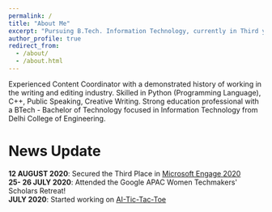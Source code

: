 ```yaml
---
permalink: /
title: "About Me"
excerpt: "Pursuing B.Tech. Information Technology, currently in Third year"
author_profile: true
redirect_from: 
  - /about/
  - /about.html
---
```


Experienced Content Coordinator with a demonstrated history of working in the writing and editing industry. Skilled in Python (Programming Language), C++, Public Speaking,   Creative Writing. Strong education professional with a BTech - Bachelor of Technology focused in Information Technology from Delhi College of Engineering.  

News Update
======
**12 AUGUST 2020**: Secured the Third Place in [Microsoft Engage 2020](http://microsoft.acehacker.com/mars/)  
**25- 26 JULY 2020**: Attended the Google APAC Women Techmakers' Scholars Retreat!  
**JULY 2020**: Started working on [AI-Tic-Tac-Toe](https://codess-tic-tac-toe.herokuapp.com/)    

